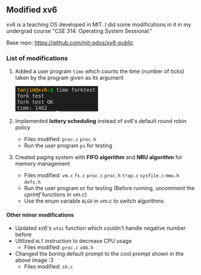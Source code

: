 ## Modified xv6

xv6 is a teaching OS developed in MIT. I did some modifications in it in my undergrad course "CSE 314: Operating System Sessional."

Base repo: https://github.com/mit-pdos/xv6-public

### List of modifications
1. Added a user program `time` which counts the time (number of ticks) taken by the program given as its argument

    ![prompt](/images/time.png)
2. Implemented **lottery scheduling** instead of xv6's default round robin policy
    * Files modified: `proc.c` `proc.h`
    * Run the user program `ps` for testing
3. Created paging system with **FIFO algorithm** and **NRU algorithm** for memory management
    * Files modified: `vm.c` `fs.c` `proc.c` `proc.h` `trap.c` `sysfile.c` `mmu.h` `defs.h`
    * Run the user program `mt` for testing (Before running, uncomment the *cprintf* functions in *vm.c*)
    * Use the enum variable `ALGO` in *vm.c* to switch algorithms
#### Other minor modifications
* Updated xv6's `atoi` function which couldn't handle negative number before
* Utilized `HLT` instruction to decrease CPU usage
    * Files modified: `proc.c` `x86.h`
* Changed the boring default prompt to the cool prompt shown in the above image :3
    * Files modified: `sh.c`
